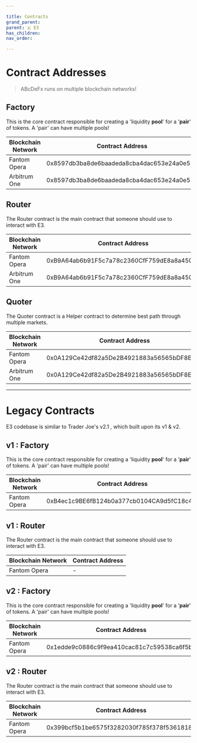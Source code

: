 ```yaml
---

title: Contracts
grand_parent:
parent: 🇪 E3
has_children:
nav_order:

---
```


# Contract Addresses
> ABcDeFx runs on multiple blockchain networks!

## Factory
This is the core contract responsible for creating a 'liquidity **pool**' for a '**pair**' of tokens. A 'pair' can have multiple pools!

Blockchain Network | Contract Address
------------------ | ----------------
Fantom Opera       | 0x8597db3ba8de6baadeda8cba4dac653e24a0e57b
Arbitrum One       | 0x8597db3ba8de6baadeda8cba4dac653e24a0e57b

## Router
The Router contract is the main contract that someone should use to interact with E3.

Blockchain Network | Contract Address
------------------ | ----------------
Fantom Opera       | 0xB9A64ab6b91F5c7a78c2360CfF759dE8a8a450d5
Arbitrum One       | 0xB9A64ab6b91F5c7a78c2360CfF759dE8a8a450d5

## Quoter
The Quoter contract is a Helper contract to determine best path through multiple markets.

Blockchain Network | Contract Address
------------------ | ----------------
Fantom Opera       | 0x0A129Ce42df82a5De2B4921883a56565bDF8E146
Arbitrum One       | 0x0A129Ce42df82a5De2B4921883a56565bDF8E146


----

# Legacy Contracts
E3 codebase is similar to Trader Joe's v2.1 , which built upon its v1 & v2.

## v1 : Factory
This is the core contract responsible for creating a 'liquidity **pool**' for a '**pair**' of tokens. A 'pair' can have multiple pools!

Blockchain Network | Contract Address
------------------ | ----------------
Fantom Opera       | 0xB4ec1c9BE6fB124b0a377cb0104CA9d5fC18c43f

## v1 : Router
The Router contract is the main contract that someone should use to interact with E3.

Blockchain Network | Contract Address
------------------ | ----------------
Fantom Opera       | -

## v2 : Factory
This is the core contract responsible for creating a 'liquidity **pool**' for a '**pair**' of tokens. A 'pair' can have multiple pools!

Blockchain Network | Contract Address
------------------ | ----------------
Fantom Opera       | 0x1edde9c0886c9f9ea410cac81c7c59538ca6f5bd

## v2 : Router
The Router contract is the main contract that someone should use to interact with E3.

Blockchain Network | Contract Address
------------------ | ----------------
Fantom Opera       | 0x399bcf5b1be6575f3282030f785f378f5361818b